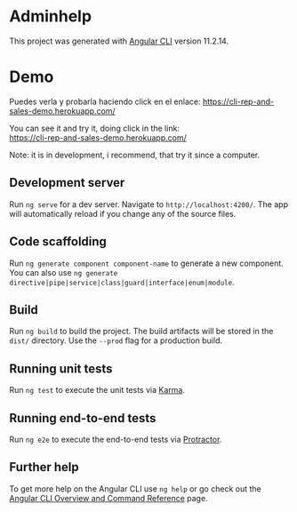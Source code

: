 # Adminhelp

This project was generated with [Angular CLI](https://github.com/angular/angular-cli) version 11.2.14.

# Demo
Puedes verla y probarla haciendo click en el enlace:
https://cli-rep-and-sales-demo.herokuapp.com/    

You can see it and try it, doing click in the link:                         
https://cli-rep-and-sales-demo.herokuapp.com/                               
                                                                            
Note: it is in development, i recommend, that try it since a computer.                                                                          

## Development server

Run `ng serve` for a dev server. Navigate to `http://localhost:4200/`. The app will automatically reload if you change any of the source files.

## Code scaffolding

Run `ng generate component component-name` to generate a new component. You can also use `ng generate directive|pipe|service|class|guard|interface|enum|module`.

## Build

Run `ng build` to build the project. The build artifacts will be stored in the `dist/` directory. Use the `--prod` flag for a production build.

## Running unit tests

Run `ng test` to execute the unit tests via [Karma](https://karma-runner.github.io).

## Running end-to-end tests

Run `ng e2e` to execute the end-to-end tests via [Protractor](http://www.protractortest.org/).

## Further help

To get more help on the Angular CLI use `ng help` or go check out the [Angular CLI Overview and Command Reference](https://angular.io/cli) page.

